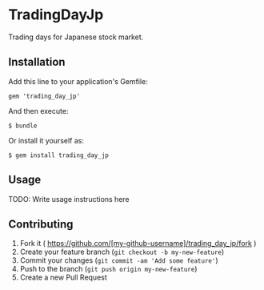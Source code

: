 # TradingDayJp

Trading days for Japanese stock market.

## Installation

Add this line to your application's Gemfile:

    gem 'trading_day_jp'

And then execute:

    $ bundle

Or install it yourself as:

    $ gem install trading_day_jp

## Usage

TODO: Write usage instructions here

## Contributing

1. Fork it ( https://github.com/[my-github-username]/trading_day_jp/fork )
2. Create your feature branch (`git checkout -b my-new-feature`)
3. Commit your changes (`git commit -am 'Add some feature'`)
4. Push to the branch (`git push origin my-new-feature`)
5. Create a new Pull Request
